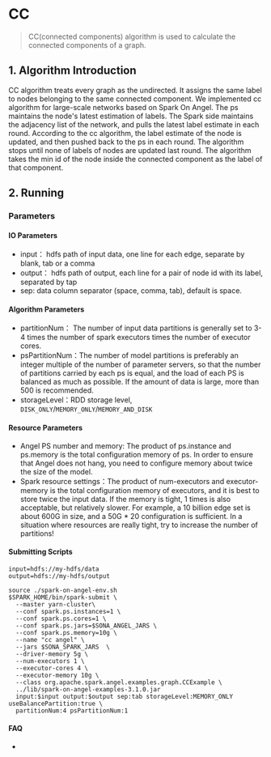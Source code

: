 # CC

> CC(connected components) algorithm is used to calculate the connected components of a graph.

## 1. Algorithm Introduction
CC algorithm treats every graph as the undirected. It assigns the same label to nodes belonging to the same connected component. We implemented cc algorithm for large-scale networks based on Spark On Angel.
The ps maintains the node's latest estimation of labels.
The Spark side maintains the adjacency list of the network, and pulls the latest label estimate in each round.
According to the cc algorithm, the label estimate of the node is updated, and then pushed back to the ps in each round.
The algorithm stops until none of labels of nodes are updated last round.
The algorithm takes the min id of the node inside the connected component as the label of that component.

## 2. Running

### Parameters
#### IO Parameters
- input： hdfs path of input data, one line for each edge, separate by blank, tab or a comma
- output： hdfs path of output, each line for a pair of node id with its label, separated by tap
- sep: data column separator (space, comma, tab), default is space.

#### Algorithm Parameters
- partitionNum： The number of input data partitions is generally set to 3-4 times the number of spark executors times the number of executor cores.
- psPartitionNum：The number of model partitions is preferably an integer multiple of the number of parameter servers, so that the number of partitions carried by each ps is equal, and the load of each PS is balanced as much as possible. If the amount of data is large, more than 500 is recommended.
- storageLevel：RDD storage level, `DISK_ONLY`/`MEMORY_ONLY`/`MEMORY_AND_DISK`

#### Resource Parameters
- Angel PS number and memory: The product of ps.instance and ps.memory is the total configuration memory of ps. In order to ensure that Angel does not hang, you need to configure memory about twice the size of the model.
- Spark resource settings：The product of num-executors and executor-memory is the total configuration memory of executors, and it is best to store twice the input data. If the memory is tight, 1 times is also acceptable, but relatively slower. For example, a 10 billion edge set is about 600G in size, and a 50G * 20 configuration is sufficient. In a situation where resources are really tight, try to increase the number of partitions!

#### Submitting Scripts

```
input=hdfs://my-hdfs/data
output=hdfs://my-hdfs/output

source ./spark-on-angel-env.sh
$SPARK_HOME/bin/spark-submit \
  --master yarn-cluster\
  --conf spark.ps.instances=1 \
  --conf spark.ps.cores=1 \
  --conf spark.ps.jars=$SONA_ANGEL_JARS \
  --conf spark.ps.memory=10g \
  --name "cc angel" \
  --jars $SONA_SPARK_JARS  \
  --driver-memory 5g \
  --num-executors 1 \
  --executor-cores 4 \
  --executor-memory 10g \
  --class org.apache.spark.angel.examples.graph.CCExample \
  ../lib/spark-on-angel-examples-3.1.0.jar
  input:$input output:$output sep:tab storageLevel:MEMORY_ONLY useBalancePartition:true \
  partitionNum:4 psPartitionNum:1
```

#### FAQ
-